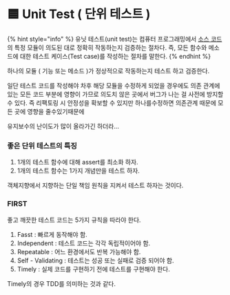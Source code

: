 # 🟦 Unit Test ( 단위 테스트 )

{% hint style="info" %}
유닛 테스트(unit test)는 컴퓨터 프로그래밍에서 [소스 코드](https://ko.wikipedia.org/wiki/%EC%86%8C%EC%8A%A4\_%EC%BD%94%EB%93%9C)의 특정 모듈이 의도된 대로 정확히 작동하는지 검증하는 절차다. 즉, 모든 함수와 메소드에 대한 테스트 케이스(Test case)를 작성하는 절차를 말한다.
{% endhint %}

하나의 모듈 ( 기능 또는 메소드 )가 정상적으로 작동하는지 테스트 하고 검증한다.

일단 테스트 코드를 작성해야 차후 해당 모듈을 수정하게 되었을 경우에도 의존 관계에 있는 모든 코드 부분에 영향이 가므로 의도치 않은 곳에서 버그가 나는 걸 사전에 방지할 수 있다. 즉 리팩토링 시 안정성을 확보할 수 있지만 하나를수정하면 의존관계 때문에 모든 곳에 영향을 줄수있기때문에&#x20;

유지보수의 난이도가 많이 올라가긴 하더라...



### 좋은 단위 테스트의 특징

1. 1개의 테스트 함수에 대해 assert를 최소화 하자.
2. 1개의 테스트 함수는 1가지 개념만을 테스트 하자.

객체지향에서 지향하는 단일 책임 원칙을 지켜서 테스트 하자는 것이다.



### FIRST

좋고 깨끗한 테스트 코드는 5가지 규칙을 따라야 한다.

1. Fasst : 빠르게 동작해야 함.
2. Independent : 테스트 코드는 각각 독립적이어야 함.
3. Repeatable : 어느 환경에서도 반복 가능해야 함.
4. Self - Validating : 테스트는 성공 또는 실패로 검증 되어야 함.
5. Timely : 실제 코드를 구현하기 전에 테스트를 구현해야 한다.

Timely의 경우 TDD를 의미하는 것과 같다.

